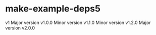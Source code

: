 # make-example-deps5
v1
Major version v1.0.0
Minor version v1.1.0
Minor version v1.2.0
Major version v2.0.0
